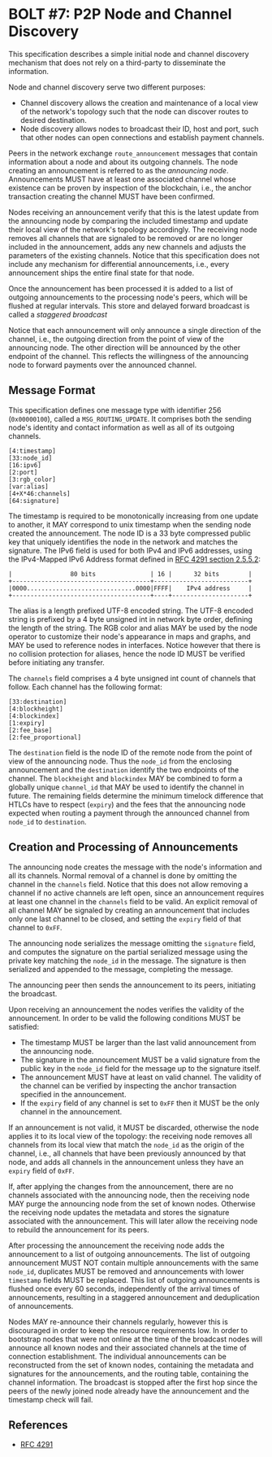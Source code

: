 <h1 id="bolt-7-p2p-node-and-channel-discovery">BOLT #7: P2P Node and Channel Discovery</h1>
<p>This specification describes a simple initial node and channel discovery mechanism that does not rely on a third-party to disseminate the information.</p>
<p>Node and channel discovery serve two different purposes:</p>
<ul>
<li>Channel discovery allows the creation and maintenance of a local view of the network's topology such that the node can discover routes to desired destination.</li>
<li>Node discovery allows nodes to broadcast their ID, host and port, such that other nodes can open connections and establish payment channels.</li>
</ul>
<p>Peers in the network exchange <code>route_announcement</code> messages that contain information about a node and about its outgoing channels. The node creating an announcement is referred to as the <em>announcing node</em>. Announcements MUST have at least one associated channel whose existence can be proven by inspection of the blockchain, i.e., the anchor transaction creating the channel MUST have been confirmed.</p>
<p>Nodes receiving an announcement verify that this is the latest update from the announcing node by comparing the included timestamp and update their local view of the network's topology accordingly. The receiving node removes all channels that are signaled to be removed or are no longer included in the announcement, adds any new channels and adjusts the parameters of the existing channels. Notice that this specification does not include any mechanism for differential announcements, i.e., every announcement ships the entire final state for that node.</p>
<p>Once the announcement has been processed it is added to a list of outgoing announcements to the processing node's peers, which will be flushed at regular intervals. This store and delayed forward broadcast is called a <em>staggered broadcast</em></p>
<p>Notice that each announcement will only announce a single direction of the channel, i.e., the outgoing direction from the point of view of the announcing node. The other direction will be announced by the other endpoint of the channel. This reflects the willingness of the announcing node to forward payments over the announced channel.</p>
<h2 id="message-format">Message Format</h2>
<p>This specification defines one message type with identifier 256 (<code>0x00000100</code>), called a <code>MSG_ROUTING_UPDATE</code>. It comprises both the sending node's identity and contact information as well as all of its outgoing channels.</p>
<pre><code>[4:timestamp]
[33:node_id]
[16:ipv6]
[2:port]
[3:rgb_color]
[var:alias]
[4+X*46:channels]
[64:signature]</code></pre>
<p>The timestamp is required to be monotonically increasing from one update to another, it MAY correspond to unix timestamp when the sending node created the announcement. The node ID is a 33 byte compressed public key that uniquely identifies the node in the network and matches the signature. The IPv6 field is used for both IPv4 and IPv6 addresses, using the IPv4-Mapped IPv6 Address format defined in <a href="https://tools.ietf.org/html/rfc4291#section-2.5.5.2">RFC 4291 section 2.5.5.2</a>:</p>
<pre><code>|                80 bits               | 16 |      32 bits        |
+--------------------------------------+--------------------------+
|0000..............................0000|FFFF|    IPv4 address     |
+--------------------------------------+----+---------------------+</code></pre>
<p>The alias is a length prefixed UTF-8 encoded string. The UTF-8 encoded string is prefixed by a 4 byte unsigned int in network byte order, defining the length of the string. The RGB color and alias MAY be used by the node operator to customize their node's appearance in maps and graphs, and MAY be used to reference nodes in interfaces. Notice however that there is no collision protection for aliases, hence the node ID MUST be verified before initiating any transfer.</p>
<p>The <code>channels</code> field comprises a 4 byte unsigned int count of channels that follow. Each channel has the following format:</p>
<pre><code>[33:destination]
[4:blockheight]
[4:blockindex]
[1:expiry]
[2:fee_base]
[2:fee_proportional]</code></pre>
<p>The <code>destination</code> field is the node ID of the remote node from the point of view of the announcing node. Thus the <code>node_id</code> from the enclosing announcement and the <code>destination</code> identify the two endpoints of the channel. The <code>blockheight</code> and <code>blockindex</code> MAY be combined to form a globally unique <code>channel_id</code> that MAY be used to identify the channel in future. The remaining fields determine the minimum timelock difference that HTLCs have to respect (<code>expiry</code>) and the fees that the announcing node expected when routing a payment through the announced channel from <code>node_id</code> to <code>destination</code>.</p>
<h2 id="creation-and-processing-of-announcements">Creation and Processing of Announcements</h2>
<p>The announcing node creates the message with the node's information and all its channels. Normal removal of a channel is done by omitting the channel in the <code>channels</code> field. Notice that this does not allow removing a channel if no active channels are left open, since an announcement requires at least one channel in the <code>channels</code> field to be valid. An explicit removal of all channel MAY be signaled by creating an announcement that includes only one last channel to be closed, and setting the <code>expiry</code> field of that channel to <code>0xFF</code>.</p>
<p>The announcing node serializes the message omitting the <code>signature</code> field, and computes the signature on the partial serialized message using the private key matching the <code>node_id</code> in the message. The signature is then serialized and appended to the message, completing the message.</p>
<p>The announcing peer then sends the announcement to its peers, initiating the broadcast.</p>
<p>Upon receiving an announcement the nodes verifies the validity of the announcement. In order to be valid the following conditions MUST be satisfied:</p>
<ul>
<li>The timestamp MUST be larger than the last valid announcement from the announcing node.</li>
<li>The signature in the announcement MUST be a valid signature from the public key in the <code>node_id</code> field for the message up to the signature itself.</li>
<li>The announcement MUST have at least on valid channel. The validity of the channel can be verified by inspecting the anchor transaction specified in the announcement.</li>
<li>If the <code>expiry</code> field of any channel is set to <code>0xFF</code> then it MUST be the only channel in the announcement.</li>
</ul>
<p>If an announcement is not valid, it MUST be discarded, otherwise the node applies it to its local view of the topology: the receiving node removes all channels from its local view that match the <code>node_id</code> as the origin of the channel, i.e., all channels that have been previously announced by that node, and adds all channels in the announcement unless they have an <code>expiry</code> field of <code>0xFF</code>.</p>
<p>If, after applying the changes from the announcement, there are no channels associated with the announcing node, then the receiving node MAY purge the announcing node from the set of known nodes. Otherwise the receiving node updates the metadata and stores the signature associated with the announcement. This will later allow the receiving node to rebuild the announcement for its peers.</p>
<p>After processing the announcement the receiving node adds the announcement to a list of outgoing announcements. The list of outgoing announcement MUST NOT contain multiple announcements with the same <code>node_id</code>, duplicates MUST be removed and announcements with lower <code>timestamp</code> fields MUST be replaced. This list of outgoing announcements is flushed once every 60 seconds, independently of the arrival times of announcements, resulting in a staggered announcement and deduplication of announcements.</p>
<p>Nodes MAY re-announce their channels regularly, however this is discouraged in order to keep the resource requirements low. In order to bootstrap nodes that were not online at the time of the broadcast nodes will announce all known nodes and their associated channels at the time of connection establishment. The individual announcements can be reconstructed from the set of known nodes, containing the metadata and signatures for the announcements, and the routing table, containing the channel information. The broadcast is stopped after the first hop since the peers of the newly joined node already have the announcement and the timestamp check will fail.</p>
<h2 id="references">References</h2>
<ul>
<li><a href="https://tools.ietf.org/html/rfc4291">RFC 4291</a></li>
</ul>

